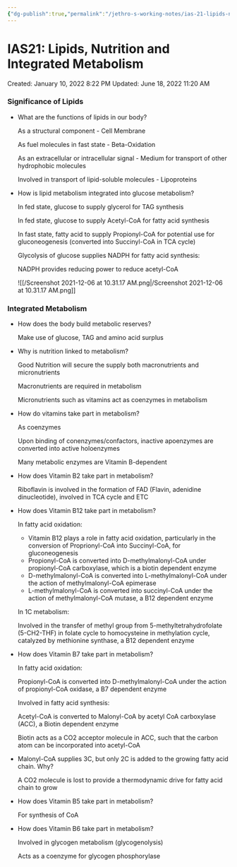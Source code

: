 ```yaml
---
{"dg-publish":true,"permalink":"/jethro-s-working-notes/ias-21-lipids-nutrition-and-integrated-metabolism/","dgPassFrontmatter":true}
---
```



# IAS21: Lipids, Nutrition and Integrated Metabolism

Created: January 10, 2022 8:22 PM
Updated: June 18, 2022 11:20 AM

### Significance of Lipids

- What are the functions of lipids in our body?
    
    As a structural component - Cell Membrane
    
    As fuel molecules in fast state - Beta-Oxidation
    
    As an extracellular or intracellular signal - Medium for transport of other hydrophobic molecules
    
    Involved in transport of lipid-soluble molecules - Lipoproteins
    
- How is lipid metabolism integrated into glucose metabolism?
    
    In fed state, glucose to supply glycerol for TAG synthesis
    
    In fed state, glucose to supply Acetyl-CoA for fatty acid synthesis
    
    In fast state, fatty acid to supply Propionyl-CoA for potential use for gluconeogenesis (converted into Succinyl-CoA in TCA cycle)
    
    Glycolysis of glucose supplies NADPH for fatty acid synthesis:
    
    NADPH provides reducing power to reduce acetyl-CoA
    
    ![[/Screenshot 2021-12-06 at 10.31.17 AM.png\|/Screenshot 2021-12-06 at 10.31.17 AM.png]]
    

### Integrated Metabolism

- How does the body build metabolic reserves?
    
    Make use of glucose, TAG and amino acid surplus
    
- Why is nutrition linked to metabolism?
    
    Good Nutrition will secure the supply both macronutrients and micronutrients
    
    Macronutrients are required in metabolism
    
    Micronutrients such as vitamins act as coenzymes in metabolism
    
- How do vitamins take part in metabolism?
    
    As coenzymes
    
    Upon binding of conenzymes/confactors, inactive apoenzymes are converted into active holoenzymes
    
    Many metabolic enzymes are Vitamin B-dependent
    
- How does Vitamin B2 take part in metabolism?
    
    Riboflavin is involved in the formation of FAD (Flavin, adenidine dinucleotide), involved in TCA cycle and ETC
    
- How does Vitamin B12 take part in metabolism?
    
    In fatty acid oxidation:
    
    - Vitamin B12 plays a role in fatty acid oxidation, particularly in the conversion of Proprionyl-CoA into Succinyl-CoA, for gluconeogenesis
    - Propionyl-CoA is converted into D-methylmalonyl-CoA under propionyl-CoA carboxylase, which is a biotin dependent enzyme
    - D-methylmalonyl-CoA is converted into L-methylmalonyl-CoA under the action of methylmalonyl-CoA epimerase
    - L-methylmalonyl-CoA is converted into succinyl-CoA under the action of methylmalonyl-CoA mutase, a B12 dependent enzyme
    
    In 1C metabolism:
    
    Involved in the transfer of methyl group from 5-methyltetrahydrofolate (5-CH2-THF) in folate cycle to homocysteine in methylation cycle, catalyzed by methionine synthase, a B12 dependent enzyme
    
- How does Vitamin B7 take part in metabolism?
    
    In fatty acid oxidation:
    
    Propionyl-CoA is converted into D-methylmalonyl-CoA under the action of propionyl-CoA oxidase, a B7 dependent enzyme
    
    Involved in fatty acid synthesis:
    
    Acetyl-CoA is converted to Malonyl-CoA by acetyl CoA carboxylase (ACC), a Biotin dependent enzyme
    
    Biotin acts as a CO2 acceptor molecule in ACC, such that the carbon atom can be incorporated into acetyl-CoA
    
- Malonyl-CoA supplies 3C, but only 2C is added to the growing fatty acid chain. Why?
    
    A CO2 molecule is lost to provide a thermodynamic drive for fatty acid chain to grow
    
- How does Vitamin B5 take part in metabolism?
    
    For synthesis of CoA
    
- How does Vitamin B6 take part in metabolism?
    
    Involved in glycogen metabolism (glycogenolysis)
    
    Acts as a coenzyme for glycogen phosphorylase